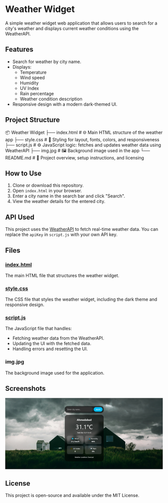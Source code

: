 # Weather Widget

A simple weather widget web application that allows users to search for a city's weather and displays current weather conditions using the WeatherAPI.

## Features

- Search for weather by city name.
- Displays:
  - Temperature
  - Wind speed
  - Humidity
  - UV Index
  - Rain percentage
  - Weather condition description
- Responsive design with a modern dark-themed UI.

## Project Structure

📦 Weather Widget
├── index.html       # 🌐 Main HTML structure of the weather app
├── style.css        # 🎨 Styling for layout, fonts, colors, and responsiveness
├── script.js        # ⚙️ JavaScript logic: fetches and updates weather data using WeatherAPI
├── img.jpg          # 🖼️ Background image used in the app
└── README.md        # 📘 Project overview, setup instructions, and licensing

## How to Use

1. Clone or download this repository.
2. Open `index.html` in your browser.
3. Enter a city name in the search bar and click "Search".
4. View the weather details for the entered city.

## API Used

This project uses the [WeatherAPI](https://www.weatherapi.com/) to fetch real-time weather data. You can replace the `apiKey` in `script.js` with your own API key.

## Files

### [index.html](index.html)

The main HTML file that structures the weather widget.

### [style.css](style.css)

The CSS file that styles the weather widget, including the dark theme and responsive design.

### [script.js](script.js)

The JavaScript file that handles:
- Fetching weather data from the WeatherAPI.
- Updating the UI with the fetched data.
- Handling errors and resetting the UI.

### img.jpg

The background image used for the application.

## Screenshots

![Weather Widget Screenshot](website_img.png)

## License

This project is open-source and available under the MIT License.


